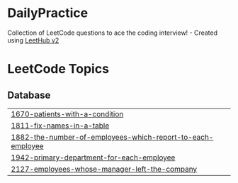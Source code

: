 # DailyPractice
Collection of LeetCode questions to ace the coding interview! - Created using [LeetHub v2](https://github.com/arunbhardwaj/LeetHub-2.0)

<!---LeetCode Topics Start-->
# LeetCode Topics
## Database
|  |
| ------- |
| [1670-patients-with-a-condition](https://github.com/Wonjae98/DailyPractice/tree/master/1670-patients-with-a-condition) |
| [1811-fix-names-in-a-table](https://github.com/Wonjae98/DailyPractice/tree/master/1811-fix-names-in-a-table) |
| [1882-the-number-of-employees-which-report-to-each-employee](https://github.com/Wonjae98/DailyPractice/tree/master/1882-the-number-of-employees-which-report-to-each-employee) |
| [1942-primary-department-for-each-employee](https://github.com/Wonjae98/DailyPractice/tree/master/1942-primary-department-for-each-employee) |
| [2127-employees-whose-manager-left-the-company](https://github.com/Wonjae98/DailyPractice/tree/master/2127-employees-whose-manager-left-the-company) |
<!---LeetCode Topics End-->